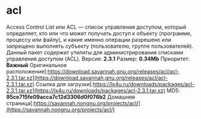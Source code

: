 # acl
Access Control List или ACL — список управления доступом, который определяет, кто или что может получать доступ к объекту (программе, процессу или файлу), и какие именно операции разрешено или запрещено выполнять субъекту (пользователю, группе пользователей). Данный пакет содержит утилиты для администрирования списками управления доступом (ACL).
Версия: **2.3.1**
Размер: **0.34Mb**
Приоритет: **Важный**
Оригинальное расположение[:https://download.savannah.gnu.org/releases/acl/acl-2.3.1.tar.xz](https://download.savannah.gnu.org/releases/acl/acl-2.3.1.tar.xz)
Ссылка для загрузки[:https://lx4u.ru/downloads/packages/acl-2.3.1.tar.xz](https://lx4u.ru/downloads/packages/acl-2.3.1.tar.xz)
MD5: **95ce715fe09acca7c12d3306d0f076b2**
Домашняя страница[:https://savannah.nongnu.org/projects/acl/](https://savannah.nongnu.org/projects/acl/)